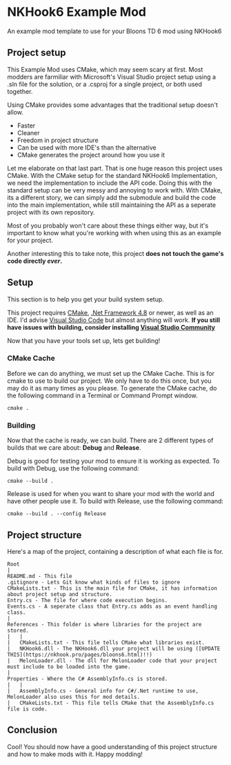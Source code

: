 # NKHook6 Example Mod
An example mod template to use for your Bloons TD 6 mod using NKHook6


## Project setup
This Example Mod uses CMake, which may seem scary at first. Most modders are farmiliar with Microsoft's Visual Studio project setup using a .sln file for the solution, or a .csproj for a single project, or both used together.

Using CMake provides some advantages that the traditional setup doesn't allow.
- Faster
- Cleaner
- Freedom in project structure
- Can be used with more IDE's than the alternative
- CMake generates the project around how you use it

Let me elaborate on that last part. That is one huge reason this project uses CMake. With the CMake setup for the standard NKHook6 Implementation, we need the implementation to include the API code. Doing this with the standard setup can be very messy and annoying to work with. With CMake, its a different story, we can simply add the submodule and build the code into the main implementation, while still maintaining the API as a seperate project with its own repository.

Most of you probably won't care about these things either way, but it's important to know what you're working with when using this as an example for your project.

Another interesting this to take note, this project **does not touch the game's code directly *ever*.**

## Setup
This section is to help you get your build system setup.

This project requires [CMake](https://cmake.org/), [.Net Framework 4.8](https://dotnet.microsoft.com/download/dotnet-framework) or newer, as well as an IDE. I'd advise [Visual Studio Code](https://code.visualstudio.com/) but almost anything will work.
**If you still have issues with building, consider installing [Visual Studio Community](https://visualstudio.microsoft.com/)**

Now that you have your tools set up, lets get building!

### CMake Cache
Before we can do anything, we must set up the CMake Cache. This is for cmake to use to build our project. We only have to do this once, but you may do it as many times as you please.
To generate the CMake cache, do the following command in a Terminal or Command Prompt window.
```
cmake .
```

### Building
Now that the cache is ready, we can build. There are 2 different types of builds that we care about: **Debug** and **Release**.

Debug is good for testing your mod to ensure it is working as expected. To build with Debug, use the following command:
```
cmake --build .
```

Release is used for when you want to share your mod with the world and have other people use it. To build with Release, use the following command:
```
cmake --build . --config Release
```

## Project structure
Here's a map of the project, containing a description of what each file is for.

```
Root
|
README.md - This file
.gitignore - Lets Git know what kinds of files to ignore
CMakeLists.txt - This is the main file for CMake, it has information about project setup and structure.
Entry.cs - The file for where code execution begins.
Events.cs - A seperate class that Entry.cs adds as an event handling class.
|
References - This folder is where libraries for the project are stored.
|   |
|   CMakeLists.txt - This file tells CMake what libraries exist.
|   NKHook6.dll - The NKHook6.dll your project will be using ([UPDATE THIS](https://nkhook.pro/pages/bloons6.html)!!)
|   MelonLoader.dll - The dll for MelonLoader code that your project must include to be loaded into the game.
|
Properties - Where the C# AssemblyInfo.cs is stored.
|   |
|   AssemblyInfo.cs - General info for C#/.Net runtime to use, MelonLoader also uses this for mod details.
|   CMakeLists.txt - This file tells CMake that the AssemblyInfo.cs file is code.
```


## Conclusion
Cool! You should now have a good understanding of this project structure and how to make mods with it. Happy modding!